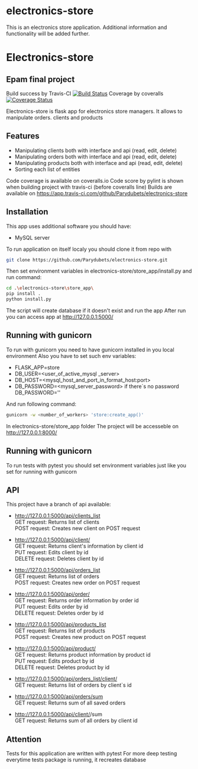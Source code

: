 # electronics-store

This is an electronics store application. 
Additional information and functionality will be added further.

# Electronics-store
## Epam final project


Build success by Travis-CI
[![Build Status](https://app.travis-ci.com/Parydubets/electronics-store.svg?branch=main)](https://app.travis-ci.com/Parydubets/electronics-store)
Coverage by coveralls
[![Coverage Status](https://coveralls.io/repos/github/Parydubets/electronics-store/badge.svg?branch=main)](https://coveralls.io/github/Parydubets/electronics-store?branch=main)

Electronics-store is flask app for electronics store managers. It allows to manipulate orders. clients and products 

## Features

- Manipulating clients both with interface and api (read, edit, delete)
- Manipulating orders both with interface and api (read, edit, delete)
- Manipulating products both with interface and api (read, edit, delete)
- Sorting each list of entities

Code coverage is available on coveralls.io
Code score by pylint is shown when building project with travis-ci (before coveralls line)
Builds are available on https://app.travis-ci.com/github/Parydubets/electronics-store

## Installation

This app uses additional software you should have:
- MySQL server


To run application on itself localy  you should clone it from repo with 

```sh
git clone https://github.com/Parydubets/electronics-store.git
```
Then set environment variables in electronics-store/store_app/install.py and run command:
```sh
cd .\electronics-store\store_app\ 
pip install .
python install.py
```
The script will create database if it doesn't exist and run the app
After run you can  access app at http://127.0.0.1:5000/


## Running with gunicorn
To run with gunicorn you need to have gunicorn installed in you local environment
Also you have to set such env variables:
 - FLASK_APP=store  
 - DB_USER=<user_of_active_mysql _server>
 - DB_HOST=<mysql_host_and_port_in_format_host:port>
 - DB_PASSWORD=<mysql_server_password> if there`s no password DB_PASSWORD=''

And run  following command: 
```sh
gunicorn -w <number_of_workers> 'store:create_app()'
```
In electronics-store/store_app folder
The project will be accesseble on http://127.0.0.1:8000/


## Running with gunicorn
To run tests with pytest you should set environment variables just like you set for running with gunicorn

## API

This project have a branch of api available:
- http://127.0.0.1:5000/api/clients_list <br>
 GET request: Returns list of clients <br>
 POST request: Creates new client on POST request
- http://127.0.0.1:5000/api/client/<id> <br>
 GET request: Returns client's information by client id <br>
 PUT request: Edits client by id <br>
 DELETE request: Deletes client by id


- http://127.0.0.1:5000/api/orders_list <br>
 GET request: Returns list of orders <br>
 POST request: Creates new order on POST request
- http://127.0.0.1:5000/api/order/<id> <br>
GET request: Returns order information by order id <br>
PUT request: Edits order by id <br>
DELETE request: Deletes order by id


- http://127.0.0.1:5000/api/products_list <br>
 GET request: Returns list of products <br>
 POST request: Creates new product on POST request
- http://127.0.0.1:5000/api/product/<id> <br>
 GET request: Returns product information by product id <br>
 PUT request: Edits product by id <br>
 DELETE request: Deletes product by id


- http://127.0.0.1:5000/api/orders_list/client/<id> <br>
 GET request: Returns list of orders by client`s id
- http://127.0.0.1:5000/api/orders/sum <br>
 GET request: Returns sum of all saved orders
- http://127.0.0.1:5000/api/client/<id>/sum <br>
 GET request: Returns sum of all orders by client id


## Attention
Tests for this application are written with pytest
For more deep testing everytime tests package is running, it recreates database
